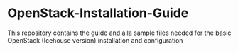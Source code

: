OpenStack-Installation-Guide
============================

This repository contains the guide and alla sample files needed for the basic OpenStack (Icehouse version) installation and configuration
